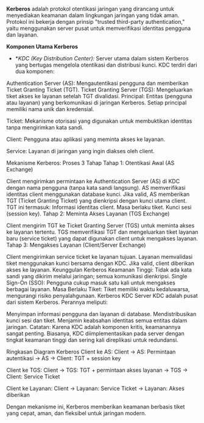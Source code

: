 **Kerberos** adalah protokol otentikasi jaringan yang dirancang untuk menyediakan keamanan dalam lingkungan jaringan yang tidak aman. Protokol ini bekerja dengan prinsip "trusted third-party authentication," yaitu menggunakan server pusat untuk memverifikasi identitas pengguna dan layanan.

**Komponen Utama Kerberos**
* **KDC (Key Distribution Center):*
Server utama dalam sistem Kerberos yang bertugas mengelola otentikasi dan distribusi kunci. KDC terdiri dari dua komponen:

Authentication Server (AS): Mengautentikasi pengguna dan memberikan Ticket Granting Ticket (TGT).
Ticket Granting Server (TGS): Mengeluarkan tiket akses ke layanan setelah TGT divalidasi.
Principal: Entitas (pengguna atau layanan) yang berkomunikasi di jaringan Kerberos. Setiap principal memiliki nama unik dan kredensial.

Ticket: Mekanisme otorisasi yang digunakan untuk membuktikan identitas tanpa mengirimkan kata sandi.

Client: Pengguna atau aplikasi yang meminta akses ke layanan.

Service: Layanan di jaringan yang ingin diakses oleh client.

Mekanisme Kerberos: Proses 3 Tahap
Tahap 1: Otentikasi Awal (AS Exchange)

Client mengirimkan permintaan ke Authentication Server (AS) di KDC dengan nama pengguna (tanpa kata sandi langsung).
AS memverifikasi identitas client menggunakan database kunci.
Jika valid, AS memberikan TGT (Ticket Granting Ticket) yang dienkripsi dengan kunci utama client.
TGT ini termasuk:
Informasi identitas client.
Masa berlaku tiket.
Kunci sesi (session key).
Tahap 2: Meminta Akses Layanan (TGS Exchange)

Client mengirim TGT ke Ticket Granting Server (TGS) untuk meminta akses ke layanan tertentu.
TGS memverifikasi TGT dan mengeluarkan tiket layanan baru (service ticket) yang dapat digunakan client untuk mengakses layanan.
Tahap 3: Mengakses Layanan (Client/Server Exchange)

Client mengirimkan service ticket ke layanan tujuan.
Layanan memvalidasi tiket menggunakan kunci bersama dengan KDC.
Jika valid, client diberikan akses ke layanan.
Keunggulan Kerberos
Keamanan Tinggi: Tidak ada kata sandi yang dikirim melalui jaringan; semua komunikasi dienkripsi.
Single Sign-On (SSO): Pengguna cukup masuk satu kali untuk mengakses berbagai layanan.
Masa Berlaku Tiket: Tiket memiliki waktu kedaluwarsa, mengurangi risiko penyalahgunaan.
Kerberos KDC Server
KDC adalah pusat dari sistem Kerberos. Perannya meliputi:

Menyimpan informasi pengguna dan layanan di database.
Mendistribusikan kunci sesi dan tiket.
Menjamin keabsahan identitas semua entitas dalam jaringan.
Catatan: Karena KDC adalah komponen kritis, keamanannya sangat penting. Biasanya, KDC diimplementasikan pada server dengan tingkat keamanan tinggi dan sering kali direplikasi untuk redundansi.

Ringkasan Diagram Kerberos
Client ke AS:
Client → AS: Permintaan autentikasi → AS → Client: TGT + session key

Client ke TGS:
Client → TGS: TGT + permintaan akses layanan → TGS → Client: Service Ticket

Client ke Layanan:
Client → Layanan: Service Ticket → Layanan: Akses diberikan

Dengan mekanisme ini, Kerberos memberikan keamanan berbasis tiket yang cepat, aman, dan fleksibel untuk jaringan modern.






